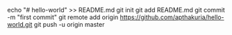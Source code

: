 echo "# hello-world" >> README.md
git init
git add README.md
git commit -m "first commit"
git remote add origin https://github.com/apthakuria/hello-world.git
git push -u origin master

